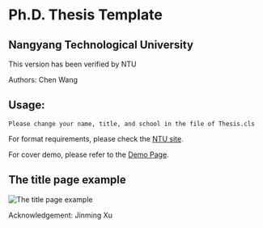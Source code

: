 # Ph.D. Thesis Template 
## Nangyang Technological University 

This version has been verified by NTU

Authors: Chen Wang

## Usage:
    
    Please change your name, title, and school in the file of Thesis.cls

For format requirements, please check the [NTU site](http://www.ntu.edu.sg/Students/Graduate/AcademicServices/Thesis/Pages/Formatoffinalthesis.aspx).

For cover demo, please refer to the [Demo Page](http://www.ntu.edu.sg/sasd/oas/ge/Documents/FormatofThesis_Sample_Oct2017.pdf).

## The title page example

![The title page example](https://github.com/wang-chen/thesis_template_ntu/blob/master/Styles/title-page.png)

Acknowledgement: Jinming Xu
